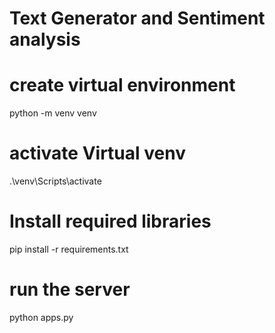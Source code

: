 # Text Generator and Sentiment analysis
# create virtual environment
python -m venv venv

# activate Virtual venv
.\venv\Scripts\activate

# Install required libraries
pip install -r requirements.txt

# run the server
python apps.py
